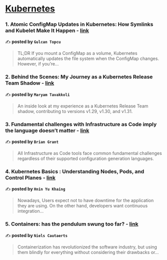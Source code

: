 
<h1><a href=https://medium.com/tag/kubernetes/recommended target="_blank" rel="noopener noreferrer">Kubernetes</a></h1>
<h3>1. Atomic ConfigMap Updates in Kubernetes: How Symlinks and Kubelet Make It Happen - <a href="https://medium.com/itnext/atomic-configmap-updates-in-kubernetes-how-symlinks-and-kubelet-make-it-happen-21a44338c247" target="_blank" rel="noopener noreferrer">link</a></h3>

✍️ **posted by `Gulcan Topcu`**

<blockquote>TL;DR If you mount a ConfigMap as a volume, Kubernetes automatically updates the file system when the ConfigMap changes. However, if you’re…</blockquote>

<h3>2. Behind the Scenes: My Journey as a Kubernetes Release Team Shadow - <a href="https://medium.com/code-like-a-girl/behind-the-scenes-my-journey-as-a-kubernetes-release-team-shadow-630be70effb0" target="_blank" rel="noopener noreferrer">link</a></h3>

✍️ **posted by `Maryam Tavakkoli`**

<blockquote>An inside look at my experience as a Kubernetes Release Team shadow, contributing to versions v1.29, v1.30, and v1.31.</blockquote>

<h3>3. Fundamental challenges with Infrastructure as Code imply the language doesn’t matter - <a href="https://medium.com/itnext/fundamental-challenges-with-infrastructure-as-code-imply-the-language-doesnt-matter-41030475c296" target="_blank" rel="noopener noreferrer">link</a></h3>

✍️ **posted by `Brian Grant`**

<blockquote>All Infrastructure as Code tools face common fundamental challenges regardless of their supported configuration generation languages.</blockquote>

<h3>4. Kubernetes Basics : Understanding Nodes, Pods, and Control Planes - <a href="https://medium.com/@hyk.hninyukhaing/kubernetes-basics-understanding-nodes-pods-and-control-planes-88ea079debf3" target="_blank" rel="noopener noreferrer">link</a></h3>

✍️ **posted by `Hnin Yu Khaing`**

<blockquote>Nowadays, Users expect not to have downtime for the application they are using. On the other hand, developers want continuous integration…</blockquote>

<h3>5. Containers: has the pendulum swung too far? - <a href="https://medium.com/itnext/containers-has-the-pendulum-swung-too-far-208ad02a6b42" target="_blank" rel="noopener noreferrer">link</a></h3>

✍️ **posted by `Niels Cautaerts`**

<blockquote>Containerization has revolutionized the software industry, but using them blindly for everything without considering their drawbacks or…</blockquote>

